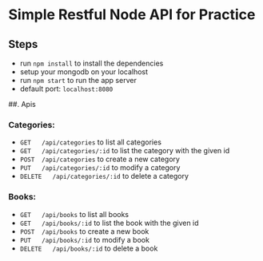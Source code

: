 # Simple Restful Node API for Practice
## Steps
- run `npm install` to install the dependencies
- setup your mongodb on your localhost
- run `npm start` to run the app server
- default port: `localhost:8080`

##. Apis

### Categories: 
- `GET   /api/categories` to list all categories
- `GET   /api/categories/:id` to list the category with the given id
- `POST  /api/categories` to create a new category
- `PUT   /api/categories/:id` to modify a category
- `DELETE   /api/categories/:id` to delete a category

### Books:
- `GET   /api/books` to list all books
- `GET   /api/books/:id` to list the book with the given id
- `POST  /api/books` to create a new book
- `PUT   /api/books/:id` to modify a book
- `DELETE   /api/books/:id` to delete a book